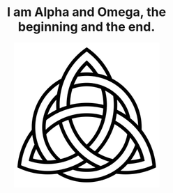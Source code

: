 <div align="center">
  <h1>I am Alpha and Omega, the beginning and the end.</h1>
<img src="triq_resize_.png">
</div>
